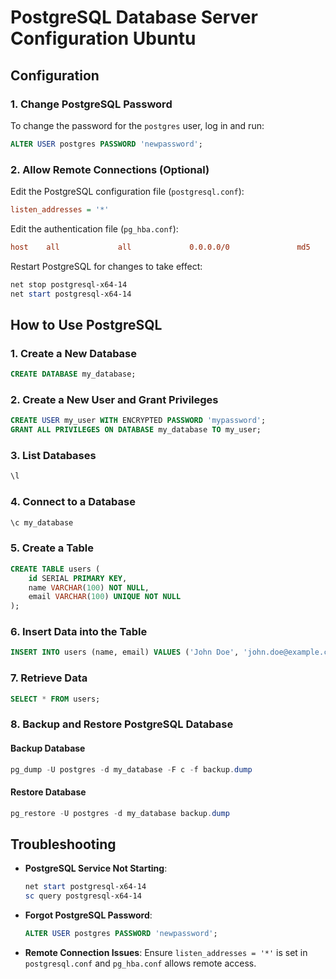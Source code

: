 # PostgreSQL Database Server Configuration Ubuntu

## **Configuration**

### **1. Change PostgreSQL Password**
To change the password for the `postgres` user, log in and run:

```sql
ALTER USER postgres PASSWORD 'newpassword';
```

### **2. Allow Remote Connections (Optional)**
Edit the PostgreSQL configuration file (`postgresql.conf`):

```ini
listen_addresses = '*'
```

Edit the authentication file (`pg_hba.conf`):

```ini
host    all             all             0.0.0.0/0               md5
```

Restart PostgreSQL for changes to take effect:

```powershell
net stop postgresql-x64-14
net start postgresql-x64-14
```


## **How to Use PostgreSQL**

### **1. Create a New Database**
```sql
CREATE DATABASE my_database;
```

### **2. Create a New User and Grant Privileges**
```sql
CREATE USER my_user WITH ENCRYPTED PASSWORD 'mypassword';
GRANT ALL PRIVILEGES ON DATABASE my_database TO my_user;
```

### **3. List Databases**
```sql
\l
```

### **4. Connect to a Database**
```sql
\c my_database
```

### **5. Create a Table**
```sql
CREATE TABLE users (
    id SERIAL PRIMARY KEY,
    name VARCHAR(100) NOT NULL,
    email VARCHAR(100) UNIQUE NOT NULL
);
```

### **6. Insert Data into the Table**
```sql
INSERT INTO users (name, email) VALUES ('John Doe', 'john.doe@example.com');
```

### **7. Retrieve Data**
```sql
SELECT * FROM users;
```

### **8. Backup and Restore PostgreSQL Database**

#### **Backup Database**
```powershell
pg_dump -U postgres -d my_database -F c -f backup.dump
```

#### **Restore Database**
```powershell
pg_restore -U postgres -d my_database backup.dump
```

## **Troubleshooting**

- **PostgreSQL Service Not Starting**:
  ```powershell
  net start postgresql-x64-14
  sc query postgresql-x64-14
  ```
- **Forgot PostgreSQL Password**:
  ```sql
  ALTER USER postgres PASSWORD 'newpassword';
  ```
- **Remote Connection Issues**:
  Ensure `listen_addresses = '*'` is set in `postgresql.conf` and `pg_hba.conf` allows remote access.

